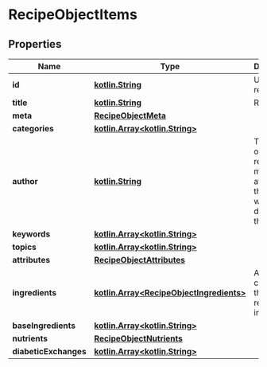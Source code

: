 # RecipeObjectItems

## Properties
Name | Type | Description | Notes
------------ | ------------- | ------------- | -------------
**id** | [**kotlin.String**](.md) | Unique recipe ID |  [optional]
**title** | [**kotlin.String**](.md) | Recipe title |  [optional]
**meta** | [**RecipeObjectMeta**](RecipeObjectMeta.md) |  |  [optional]
**categories** | [**kotlin.Array&lt;kotlin.String&gt;**](.md) |  |  [optional]
**author** | [**kotlin.String**](.md) | The author of this recipe. You must attribute this author when displaying this recipe. |  [optional]
**keywords** | [**kotlin.Array&lt;kotlin.String&gt;**](.md) |  |  [optional]
**topics** | [**kotlin.Array&lt;kotlin.String&gt;**](.md) |  |  [optional]
**attributes** | [**RecipeObjectAttributes**](RecipeObjectAttributes.md) |  |  [optional]
**ingredients** | [**kotlin.Array&lt;RecipeObjectIngredients&gt;**](RecipeObjectIngredients.md) | An array containing this recipe&#x27;s ingredients |  [optional]
**baseIngredients** | [**kotlin.Array&lt;kotlin.String&gt;**](.md) |  |  [optional]
**nutrients** | [**RecipeObjectNutrients**](RecipeObjectNutrients.md) |  |  [optional]
**diabeticExchanges** | [**kotlin.Array&lt;kotlin.String&gt;**](.md) |  |  [optional]
